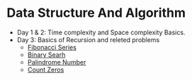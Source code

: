 # Data Structure And Algorithm
- Day 1 & 2: Time complexity and Space complexity Basics.
- Day 3: Basics of Recursion and releted problems
  - [Fibonacci Series](https://github.com/sandeepsahanicodes/Data-Structure-Algorithm/blob/main/src/main/java/com/week1/recursion/FibonacciNumber.java)
  - [Binary Searh](https://github.com/sandeepsahanicodes/Data-Structure-Algorithm/blob/main/src/main/java/com/week1/recursion/problems/BinarySearch.java)
  - [Palindrome Number](https://github.com/sandeepsahanicodes/Data-Structure-Algorithm/blob/main/src/main/java/com/week1/recursion/problems/easy/Palindrome.java)
  - [Count Zeros](https://github.com/sandeepsahanicodes/Data-Structure-Algorithm/blob/main/src/main/java/com/week1/recursion/problems/easy/CountZero.java)
